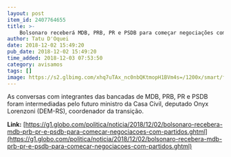 ```yaml
---
layout: post
item_id: 2407764655
title: >-
    Bolsonaro receberá MDB, PRB, PR e PSDB para começar negociações com partidos
author: Tatu D'Oquei
date: 2018-12-02 15:49:20
pub_date: 2018-12-02 15:49:20
time_added: 2018-12-03 07:53:50
category: avisamos
tags: []
image: https://s2.glbimg.com/xhq7uTAx_nc0nbQKtmopH1BVm4s=/1200x/smart/filters:cover():strip_icc()/s03.video.glbimg.com/x720/7201286.jpg
---
```


As conversas com integrantes das bancadas de MDB, PRB, PR e PSDB foram intermediadas pelo futuro ministro da Casa Civil, deputado Onyx Lorenzoni (DEM-RS), coordenador da transição.

**Link:** [https://g1.globo.com/politica/noticia/2018/12/02/bolsonaro-recebera-mdb-prb-pr-e-psdb-para-comecar-negociacoes-com-partidos.ghtml](https://g1.globo.com/politica/noticia/2018/12/02/bolsonaro-recebera-mdb-prb-pr-e-psdb-para-comecar-negociacoes-com-partidos.ghtml)

